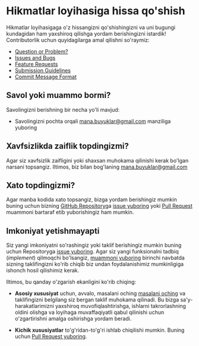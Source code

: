 # Hikmatlar loyihasiga hissa qo'shish


Hikmatlar loyihasigaga o'z hissangizni qo'shishingizni va uni bugungi kundagidan ham yaxshiroq qilishga yordam berishingizni istardik!
Contributorlik uchun quyidagilarga amal qilishni so'raymiz:

 - [Question or Problem?](#question)
 - [Issues and Bugs](#issue)
 - [Feature Requests](#feature)
 - [Submission Guidelines](#submit)
 - [Commit Message Format](#commit)

## <a name="question"></a> Savol yoki muammo bormi?

Savolingizni berishning bir necha yo'li mavjud:

* Savolingizni pochta orqali mana.buyuklar@gmail.com manziliga yuboring

## <a name="issue"></a> Xavfsizlikda zaiflik topdingizmi?

Agar siz xavfsizlik zaifligini yoki shaxsan muhokama qilinishi kerak bo'lgan narsani topsangiz. Iltimos, biz bilan bog'laning mana.buyuklar@gmail.com

## <a name="issue"></a> Xato topdingizmi?

Agar manba kodida xato topsangiz, bizga yordam berishingiz mumkin buning uchun bizning [GitHub Repository](https://github.com/Uzbek-Developers/hikmatlar.uz)ga [issue yuboring](#submit-issue) yoki [Pull Request](#submit-pr) muammoni bartaraf etib yuborishingiz ham mumkin.

## <a name="feature"></a> Imkoniyat yetishmayapti 

Siz yangi imkoniyatni so'rashingiz yoki taklif berishingiz mumkin buning uchun  Repositoryga [issue yuboring](#submit-issue). Agar siz yangi funksionalni tadbiq (*implement*) qilmoqchi bo'lsangiz, [muammoni yuboring](#submit-issue) birinchi navbatda sizning taklifingizni ko'rib chiqib biz undan foydalanishimiz mumkinligiga ishonch hosil qilishimiz kerak.

Iltimos, bu qanday o'zgarish ekanligini ko'rib chiqing:

* **Asosiy xususiyat** uchun, avvalo, masalani oching [masalani oching](#submit-issue) va taklifingizni belgilang siz bergan taklif muhokama qilinadi. Bu bizga sa'y-harakatlarimizni yaxshiroq muvofiqlashtirishga, ishlarni takrorlashning oldini olishga va loyihaga muvaffaqiyatli qabul qilinishi uchun o'zgartirishni amalga oshirishga yordam beradi.

* **Kichik xususiyatlar** to'g'ridan-to'g'ri ishlab chiqilishi mumkin. Buning uchun [Pull Request yuboring](#submit-pr).